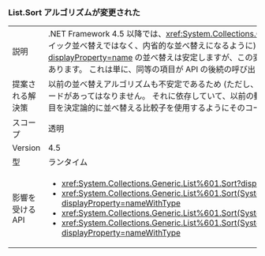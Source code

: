 ### <a name="listsort-algorithm-changed"></a>List.Sort アルゴリズムが変更された

|   |   |
|---|---|
|説明|.NET Framework 4.5 以降では、<xref:System.Collections.Generic.List%601?displayProperty=name> の並べ替えアルゴリズムが (クイック並べ替えではなく、内省的な並べ替えになるように) 変更されました。 <xref:System.Collections.Generic.List%601?displayProperty=name> の並べ替えは安定しますが、この変更により、さまざまなシナリオが不安定な方法で並べ替えられる可能性があります。 これは単に、同等の項目が API の後続の呼び出しで異なる順序で並べ替えられる可能性があることを意味します。|
|提案される解決策|以前の並べ替えアルゴリズムも不安定であるため (ただし、方法は若干異なる)、特定の順序で常に並べ替える同等の項目に依存するコードがあってはなりません。 それに依存していて、以前の動作で問題がないコードのインスタンスが存在する場合は、適切な順序で項目を決定論的に並べ替える比較子を使用するようにそのコードを更新する必要があります。|
|スコープ|透明|
|Version|4.5|
|型|ランタイム|
|影響を受ける API|<ul><li><xref:System.Collections.Generic.List%601.Sort?displayProperty=nameWithType></li><li><xref:System.Collections.Generic.List%601.Sort(System.Collections.Generic.IComparer{%600})?displayProperty=nameWithType></li><li><xref:System.Collections.Generic.List%601.Sort(System.Comparison{%600})?displayProperty=nameWithType></li><li><xref:System.Collections.Generic.List%601.Sort(System.Int32,System.Int32,System.Collections.Generic.IComparer{%600})?displayProperty=nameWithType></li></ul>|

